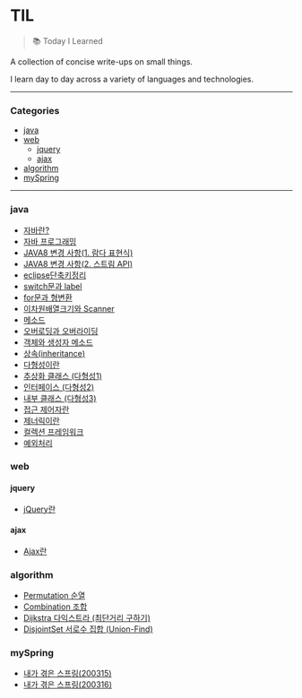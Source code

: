 # TIL

>:books: Today I Learned

A collection of concise write-ups on small things.

I learn day to day across a variety of languages and technologies. 

***

### Categories

* [java](#java)
* [web](#web)
  * [jquery](#jquery)
  * [ajax](#ajax)
* [algorithm](#algorithm)
* [mySpring](#mySpring)

***

### java

- [자바란?](./java/자바란.md)
- [자바 프로그래밍](./java/자바_프로그래밍.md)
- [JAVA8 변경 사항(1. 람다 표현식)](./java/JAVA8_변경_사항(람다_표현식).md)
- [JAVA8 변경 사항(2. 스트림 API)](./java/JAVA8_변경_사항(스트림_API).md)
- [eclipse단축키정리](./java/eclipse단축키정리.md)
- [switch문과 label](./java/switch문과_label.md)
- [for문과 형변환](./java/for문과_형변환.md)
- [이차원배열크기와 Scanner](./java/이차원배열크기와_Scanner.md)
- [메소드](./java/메소드.md)
- [오버로딩과 오버라이딩](./java/오버로딩과_오버라이딩.md)
- [객체와 생성자 메소드](./java/객체와_생성자_메소드.md)
- [상속(inheritance)](./java/상속(inheritance).md)
- [다형성이란](./java/다형성이란.md)
- [추상화 클래스 (다형성1)](./java/추상클래스_(다형성1).md)
- [인터페이스 (다형성2)](./java/인터페이스_(다형성2).md)
- [내부 클래스 (다형성3)](./java/내부클래스_(다형성3).md)
- [접근 제어자란](./java/접근_제어자.md)
- [제너릭이란](./java/제너릭.md)
- [컬렉션 프레임워크](./java/컬렉션_프레임워크.md)
- [예외처리](./java/예외처리.md)

### web

#### jquery

* [jQuery란](./web/jQuery란.md)

#### ajax

* [Ajax란](./web/Ajax란.md)

### algorithm

* [Permutation 순열](./algorithm/permutation.md)
* [Combination 조합](./algorithm/combination.md)
* [Dijkstra 다익스트라 (최단거리 구하기)](./algorithm/dijkstra.md)
* [DisjointSet 서로수 집합 (Union-Find)](./algorithm/DisjointSet.md)

### mySpring

* [내가 겪은 스프링(200315)](./myspring/200315.md)
* [내가 겪은 스프링(200316)](./myspring/200316.md)

